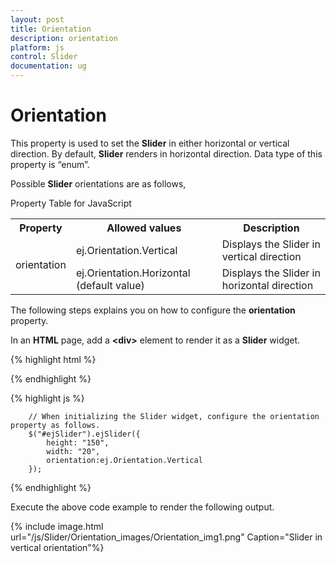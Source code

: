 ```yaml
---
layout: post
title: Orientation
description: orientation
platform: js
control: Slider
documentation: ug
---
```


# Orientation

This property is used to set the **Slider** in either horizontal or vertical direction. By default, **Slider** renders in horizontal direction. Data type of this property is “enum”.

Possible **Slider** orientations are as follows,

Property Table for JavaScript

<table>
<tr>
<th>
Property</th><th>
Allowed values</th><th>
Description</th></tr>
<tr>
<td rowspan = "2">
orientation</td><td>
ej.Orientation.Vertical</td><td>
Displays the Slider in vertical direction</td></tr>
<tr>
<td>
ej.Orientation.Horizontal (default value)</td><td>
Displays the Slider in horizontal direction</td></tr>
</table>


The following steps explains you on how to configure the **orientation** property.

In an **HTML** page, add a **&lt;div&gt;** element to render it as a **Slider** widget.



{% highlight html %}


   <div id="ejSlider"></div>

{% endhighlight %}

{% highlight js %}



        // When initializing the Slider widget, configure the orientation property as follows.
        $("#ejSlider").ejSlider({
            height: "150",
            width: "20",
            orientation:ej.Orientation.Vertical
        });

{% endhighlight %}

Execute the above code example to render the following output.

{% include image.html url="/js/Slider/Orientation_images/Orientation_img1.png" Caption="Slider in vertical orientation"%}



